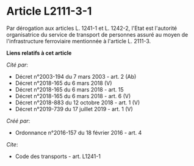 # Article L2111-3-1

Par dérogation aux articles L. 1241-1 et L. 1242-2, l'Etat est l'autorité organisatrice du service de transport de personnes
assuré au moyen de l'infrastructure ferroviaire mentionnée à l'article L. 2111-3.

**Liens relatifs à cet article**

_Cité par_:

  - Décret n°2003-194 du 7 mars 2003 - art. 2 (Ab)
  - Décret n°2018-165 du 6 mars 2018 (V)
  - Décret n°2018-165 du 6 mars 2018 - art. 15
  - Décret n°2018-165 du 6 mars 2018 - art. 6 (V)
  - Décret n°2018-883 du 12 octobre 2018 - art. 1 (V)
  - Décret n°2019-739 du 17 juillet 2019 - art. 1 (V)

_Créé par_:

  - Ordonnance n°2016-157 du 18 février 2016 - art. 4

_Cite_:

  - Code des transports - art. L1241-1
